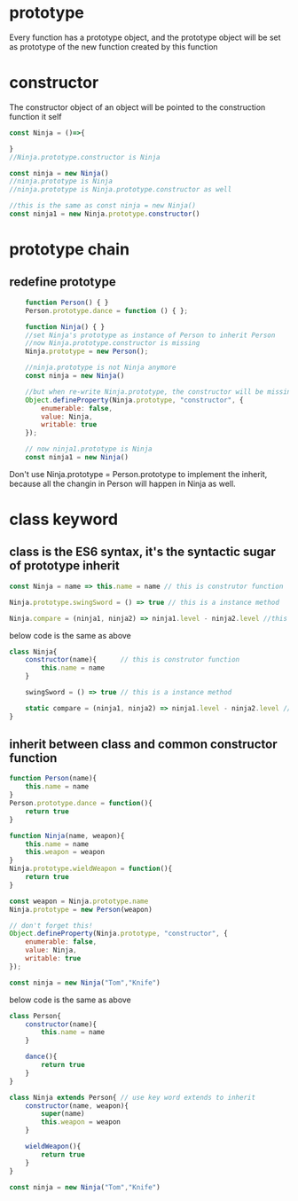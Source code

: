 # prototype
Every function has a prototype object, and the prototype object will be set as prototype of the new function created by this function

# constructor
The constructor object of an object will be pointed to the construction function it self
```javascript
const Ninja = ()=>{

}
//Ninja.prototype.constructor is Ninja

const ninja = new Ninja()
//ninja.prototype is Ninja
//ninja.prototype is Ninja.prototype.constructor as well

//this is the same as const ninja = new Ninja()
const ninja1 = new Ninja.prototype.constructor()

```

# prototype chain
## redefine prototype
```javascript
    function Person() { }
    Person.prototype.dance = function () { };

    function Ninja() { }
    //set Ninja's prototype as instance of Person to inherit Person
    //now Ninja.prototype.constructor is missing
    Ninja.prototype = new Person();

    //ninja.prototype is not Ninja anymore
    const ninja = new Ninja()

    //but when re-write Ninja.prototype, the constructor will be missing, so we have to re-define Ninja.prototype's constructor
    Object.defineProperty(Ninja.prototype, "constructor", {
        enumerable: false,
        value: Ninja,
        writable: true
    });

    // now ninja1.prototype is Ninja
    const ninja1 = new Ninja()
```
Don't use Ninja.prototype = Person.prototype to implement the inherit, because all the changin in Person will happen in Ninja as well.

# class keyword
## class is the ES6 syntax, it's the syntactic sugar of prototype inherit
```javascript
const Ninja = name => this.name = name // this is construtor function

Ninja.prototype.swingSword = () => true // this is a instance method

Ninja.compare = (ninja1, ninja2) => ninja1.level - ninja2.level //this is a static(class) method
```
below code is the same as above

```javascript
class Ninja{
    constructor(name){      // this is construtor function
        this.name = name
    }

    swingSword = () => true // this is a instance method

    static compare = (ninja1, ninja2) => ninja1.level - ninja2.level //this is a static(class) method
}

```
## inherit between class and common constructor function
```javascript
function Person(name){
    this.name = name
}
Person.prototype.dance = function(){
    return true
}

function Ninja(name, weapon){
    this.name = name
    this.weapon = weapon
}
Ninja.prototype.wieldWeapon = function(){
    return true
}

const weapon = Ninja.prototype.name
Ninja.prototype = new Person(weapon)

// don't forget this!
Object.defineProperty(Ninja.prototype, "constructor", {
    enumerable: false,
    value: Ninja,
    writable: true
});

const ninja = new Ninja("Tom","Knife")
```

below code is the same as above

```javascript
class Person{
    constructor(name){
        this.name = name
    }

    dance(){
        return true
    }
}

class Ninja extends Person{ // use key word extends to inherit
    constructor(name, weapon){  
        super(name)    
        this.weapon = weapon
    }

    wieldWeapon(){
        return true
    }
}

const ninja = new Ninja("Tom","Knife")


```